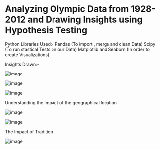 # Analyzing Olympic Data from 1928-2012 and Drawing Insights using Hypothesis Testing

Python Libraries Used:-
                      Pandas (To import , merge and clean Data)
                      Scipy (To run stastical Tests on our Data)
                      Matplotlib and Seaborn (In order to create Visualizations)
                      

Insights Drawn:-

![image](https://user-images.githubusercontent.com/113868226/190941475-8ace0352-0d6c-4295-a79f-68651ddb17e0.png)

![image](https://user-images.githubusercontent.com/113868226/190941506-4a2a1fc7-981d-4bae-9769-4cd920cef7fb.png)

![image](https://user-images.githubusercontent.com/113868226/190941547-319369dd-43cd-4369-ab15-7035c64642ea.png)


Understanding the impact of the geographical location

![image](https://user-images.githubusercontent.com/113868226/190941587-695b39fd-8b64-409e-9ace-305b4b0f9e62.png)



![image](https://user-images.githubusercontent.com/113868226/190941633-4d304423-bfb0-40bc-a857-d9549035374d.png)

The Impact of Tradition 

![image](https://user-images.githubusercontent.com/113868226/190941767-11b5aa39-1485-48d3-8a23-6caf824cd6e1.png)







